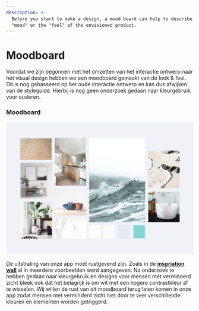 ```yaml
---
description: >-
  Before you start to make a design, a mood board can help to describe the
  "mood" or the "feel" of the envisioned product.
---
```


# Moodboard

Voordat we zijn begonnen met het omzetten van het interactie ontwerp naar het visual design hebben we een moodboard gemaakt van de look & feel. Dit is nog gebasseerd op het oude interactie ontwerp en kan dus afwijken van de styleguide. Hierbij is nog geen onderzoek gedaan naar kleurgebruik voor ouderen.

### Moodboard

![](../../.gitbook/assets/feedback-1.0-copy-6.png)

De uitstraling van onze app moet rustgevend zijn. Zoals in de [**inspriation wall**](../../idee-ontwikkeling/methods/inspiratieboard.md) al in meerdere voorbeelden werd aangegeven. Na onderzoek te hebben gedaan naar kleurgebruik en designs voor mensen met verminderd zicht bleek ook dat het belagrijk is om wit met een hogere contrastkleur af te wisselen. Wij willen de rust van dit moodboard terug laten komen in onze app zodat mensen met verminderd zicht niet door te veel verschillende kleuren en elementen worden getriggerd. 

